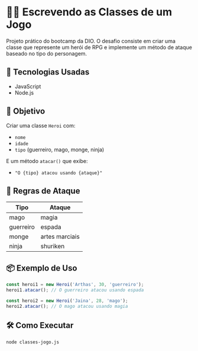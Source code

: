 # 🧙‍♂️ Escrevendo as Classes de um Jogo

Projeto prático do bootcamp da DIO. O desafio consiste em criar uma classe que represente um herói de RPG e implemente um método de ataque baseado no tipo do personagem.

## 🚀 Tecnologias Usadas

- JavaScript
- Node.js

## 🎯 Objetivo

Criar uma classe `Heroi` com:

- `nome`
- `idade`
- `tipo` (guerreiro, mago, monge, ninja)

E um método `atacar()` que exibe:

- `"O {tipo} atacou usando {ataque}"`

## 🧠 Regras de Ataque

| Tipo      | Ataque              |
|-----------|---------------------|
| mago      | magia               |
| guerreiro | espada              |
| monge     | artes marciais      |
| ninja     | shuriken            |

## 📦 Exemplo de Uso

```javascript
const heroi1 = new Heroi('Arthas', 30, 'guerreiro');
heroi1.atacar(); // O guerreiro atacou usando espada

const heroi2 = new Heroi('Jaina', 28, 'mago');
heroi2.atacar(); // O mago atacou usando magia
```

## 🛠️ Como Executar

```bash
node classes-jogo.js
```

